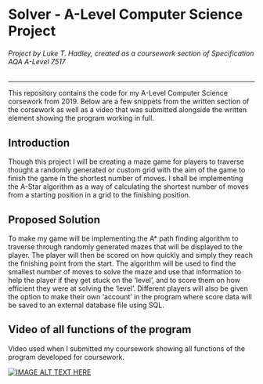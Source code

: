 # Solver - A-Level Computer Science Project
###### Project by Luke T. Hadley, created as a coursework section of Specification AQA A-Level 7517 
---

This repository contains the code for my A-Level Computer Science corsework from 2019.
Below are a few snippets from the written section of the corsework as well as a video that was submitted alongside the written element showing the program working in full.


## Introduction
Though this project I will be creating a maze game for players to traverse thought a randomly generated or custom grid with the aim of the game to finish the game in the shortest number of moves. I shall be implementing the A-Star algorithm as a way of calculating the shortest number of moves from a starting position in a grid to the finishing position.

## Proposed Solution
To make my game will be implementing the A* path finding algorithm to traverse through randomly generated mazes that will be displayed to the player. The player will then be scored on how quickly and simply they reach the finishing point from the start. The algorithm will be used to find the smallest number of moves to solve the maze and use that information to help the player if they get stuck on the ‘level’, and to score them on how efficient they were at solving the ‘level’. Different players will also be given the option to make their own ‘account’ in the program where score data will be saved to an external database file using SQL.

## Video of all functions of the program

Video used when I submitted my coursework showing all functions of the program developed for coursework.

[![IMAGE ALT TEXT HERE](https://img.youtube.com/vi/KsrxxlabXwg/0.jpg)](https://www.youtube.com/watch?v=KsrxxlabXwg&feature=youtu.be)
